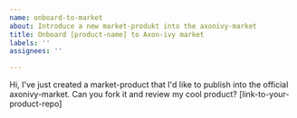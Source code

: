 ```yaml
---
name: onboard-to-market
about: Introduce a new market-produkt into the axonivy-market
title: Onboard [product-name] to Axon-ivy market
labels: ''
assignees: ''

---
```


Hi, I've just created a market-product that I'd like to publish into the official axonivy-market. 
Can you fork it and review my cool product?
[link-to-your-product-repo]
